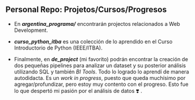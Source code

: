 ## Personal Repo: Projetos/Cursos/Progresos

- En ***argentina_programa/*** encontrarán projectos relacionados a Web Development.

- ***curso_python_itba*** es una colección de lo aprendido en el Curso Introductorio de Python (IEEE/ITBA).

- Finalmente, en ***de_project*** (mi favorito) podrán encontrar la creación de dos pequeñas pipelines para analizar un dataset y su posterior análisis utilizando SQL y también *BI Tools*. Todo lo logrado lo aprendí de manera autodidacta. Es un *work in progress*, puesto que queda muchísimo por agregar/profundizar, pero estoy muy contento con el progreso. Esto fue lo que despertó mi pasión por el análisis de datos :heavy_heart_exclamation: . 
